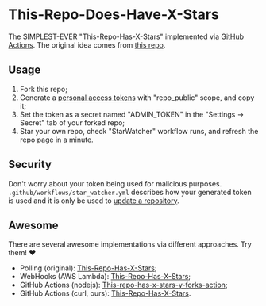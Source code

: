 # This-Repo-Does-Have-X-Stars

The SIMPLEST-EVER "This-Repo-Has-X-Stars" implemented via [GitHub Actions](https://docs.github.com/actions/learn-github-actions). The original idea comes from [this repo](https://github.com/RealPeha/This-Repo-Has-0-Stars).

## Usage

1. Fork this repo;
2. Generate a [personal access tokens](https://github.com/settings/tokens) with "repo_public" scope, and copy it;
3. Set the token as a secret named "ADMIN_TOKEN" in the "Settings -> Secret" tab of your forked repo;
4. Star your own repo, check "StarWatcher" workflow runs, and refresh the repo page in a minute.

## Security

Don't worry about your token being used for malicious purposes. `.github/workflows/star_watcher.yml` describes how your generated token is used and it is only be used to [update a repository](https://docs.github.com/en/rest/reference/repos#update-a-repository).

## Awesome

There are several awesome implementations via different approaches. Try them! :heart:

- Polling (original): [This-Repo-Has-X-Stars](https://github.com/RealPeha/This-Repo-Has-0-Stars);
- WebHooks (AWS Lambda): [This-Repo-Has-X-Stars](https://github.com/iBug/This-Repo-Has-0-Stars);
- GitHub Actions (nodejs): [This-repo-has-x-stars-y-forks-action](https://github.com/ouuan/This-repo-has-x-stars-y-forks-action);
- GitHub Actions (curl, ours): [This-Repo-Has-X-Stars](https://github.com/RealPeha/This-Repo-Has-0-Stars).
